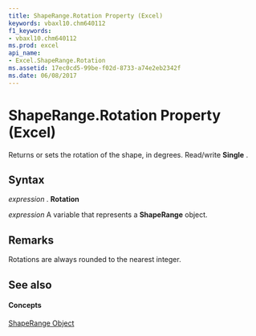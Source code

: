 ```yaml
---
title: ShapeRange.Rotation Property (Excel)
keywords: vbaxl10.chm640112
f1_keywords:
- vbaxl10.chm640112
ms.prod: excel
api_name:
- Excel.ShapeRange.Rotation
ms.assetid: 17ec0cd5-99be-f02d-8733-a74e2eb2342f
ms.date: 06/08/2017
---
```



# ShapeRange.Rotation Property (Excel)

Returns or sets the rotation of the shape, in degrees. Read/write **Single** .


## Syntax

 _expression_ . **Rotation**

 _expression_ A variable that represents a **ShapeRange** object.


## Remarks

Rotations are always rounded to the nearest integer.


## See also


#### Concepts


[ShapeRange Object](shaperange-object-excel.md)

